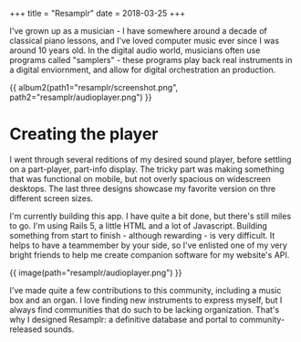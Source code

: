+++
title = "Resamplr"
date = 2018-03-25
+++

I've grown up as a musician - I have somewhere around a decade of classical piano lessons, and I've loved computer music ever since I was around 10 years old.  In the digital audio world, musicians often use programs called "samplers" - these programs play back real instruments in a digital enviornment, and allow for digital orchestration an production.

{{ album2(path1="resamplr/screenshot.png", path2="resamplr/audioplayer.png") }}

# Creating the player

I went through several reditions of my desired sound player, before settling on a part-player, part-info display.  The tricky part was making something that was functional on mobile, but not overly spacious on widescreen desktops.  The last three designs showcase my favorite version on thre different screen sizes.

I'm currently building this app.  I have quite a bit done, but there's still miles to go.  I'm using Rails 5, a little HTML and a lot of Javascript.  Building something from start to finish - although rewarding - is very difficult.  It helps to have a teammember by your side, so I've enlisted one of my very bright friends to help me create companion software for my website's API.

{{ image(path="resamplr/audioplayer.png") }}

I've made quite a few contributions to this community, including a music box and an organ.  I love finding new instruments to express myself, but I always find communities that do such to be lacking organization.  That's why I designed Resamplr: a definitive database and portal to community-released sounds.